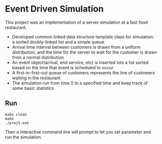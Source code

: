 # Event Driven Simulation
This project was an implementation of a server simulation at a fast food restaurant.

- Developed common linked data structure template class for simulation: a sorted doubly-linked list and a simple queue
- Arrival time interval between customers is drawn from a uniform distribution, and the time for the server to wait for the customer is drawn from a normal distribution
- An event object(arrival, end service, etc) is inserted into a list sorted based on the time that event is scheduled to occur
- A first-in-first-out queue of customers represents the line of customers waiting in the restaurant
- The simulation run from time 0 to a specified time and keep track of some basic statistics

## Run
```
make clean
make
./proj5.exe
```
Then a interacitve command line will prompt to let you set parameter and run the simulation.
